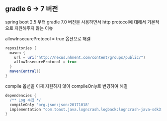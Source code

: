 ## gradle 6 -> 7 버전
spring boot 2.5 부터 gradle 7.0 버전을 사용하면서 http protocol에 대해서 기본적으로 지원해주지 않는 이슈

allowInsecureProtocol = true 옵션으로 해결

``` gradle
repositories {
  maven {
    url = uri("http://nexus.nhnent.com/content/groups/public/")
    allowInsecureProtocol = true
  }
  mavenCentral()
}
```
compile 옵션을 이제 지원하지 않아 compileOnly로 변경하여 해결

```gradle
dependencies {
  /** Log 수집 */
  compileOnly 'org.json:json:20171018'
  implementation "com.toast.java.logncrash.logback:logncrash-java-sdk3:3.0.4"
}
```
